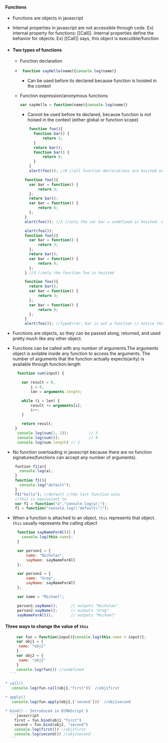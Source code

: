 #### Functions
* Functions are objects in javascript  

* Internal properties in javascript are not accessible through code. Ex) internal property for functions: [[Call]]. Internal properties define the behavior for objects. Ex) [[Call]] says, this object is executible/function  

* #### Two types of functions  
  * Function declaration
  * 
    ```javascript
     function sayHello(name){console.log(name)}
    ```
    * Can be used before its declared because function is hoisted in the context
    
  * Function expression/anonymous functions
    ```javascript
    var sayHello = function(name){console.log(name)}
    ```
    * Cannot be used before its declared, because function is not hoised in the context (either global or function scope)  
  
    ```javascript
        function foo(){
          function bar() {
              return 3;
          }
          return bar();
          function bar() {
              return 8;
          }
        }
        alert(foo()); //8 //all function declarations are hoisted on top
      ```
      ```javascript
        function foo(){
          var bar = function() {
              return 3;
          };
          return bar();
          var bar = function() {
              return 8;
          };
        }
        alert(foo()); //3 //only the var bar = undefined is hoisted. anonymous functions are not hoisted
      ```
      ```javascript
        alert(foo());
        function foo(){
          var bar = function() {
              return 3;
          };
          return bar();
          var bar = function() {
              return 8;
          };
        } //3 //only the function foo is hoisted
      ```
      ```javascript
        function foo(){
          return bar();
          var bar = function() {
              return 3;
          };
          var bar = function() {
              return 8;
          };
        }
        alert(foo()); //TypeError: bar is not a function // notice that the error is not 'bar is not defined'. bar is hoisted, but the function is not
       ```
* Functions are objects, so they can be passed along, returned, and used pretty much like any other object.
* Functions can be called with any number of arguments.The arguments object is avilable inside any function to access the arguments. The number of arguments that the function actually expects(arity) is available through function.length
  ```javascript
    function sum(input) {

      var result = 0,
          i = 0,
          len = arguments.length;

      while (i < len) {
          result += arguments[i];
          i++;
      }

      return result;
   }
    console.log(sum(1, 2));         // 3
    console.log(sum());             // 0
    console.log(sum.length) // 1
  ```
* No function overloading in javascript because there are no function signatures(functions can accept any number of arguments).
  ```javascript
   funtion f1(a){
     console.log(a);
   }
   function f1(){
     console.log("default");
   }
   f1("hello"); //default //the last function wins
   //this is equivalent to
   var f1 = function("a","console.log(a);");
   f1 = function("console.log(\"default\")");
  ```
* When a function is attached to an object, `this` represents that object. `this` usually represents the calling object
  ```javascript
    function sayNameForAll() {
      console.log(this.name);
    }

    var person1 = {
        name: "Nicholas",
        sayName: sayNameForAll
    };

    var person2 = {
        name: "Greg",
        sayName: sayNameForAll
    };

    var name = "Michael";

    person1.sayName();      // outputs "Nicholas"
    person2.sayName();      // outputs "Greg"
    sayNameForAll();        // outputs "Michael"
  ```
  
#### Three ways to change the value of `this`
  ```javascript
       var fun = function(input){console.log(this.name + input)};
       var obj1 = {
        name: "obj1"
       }
       var obj2 = {
        name: "obj2"
       }
       console.log(fun()) //undefined
    ```
    
* call()
    `console.log(fun.call(obj1,"first"))` //obj1first

* apply()
    `console.log(fun.apply(obj1,['second']))` //obj1second

* bind() - Introduced in ECMAScript 5
    ```javascript
      first = fun.bind(obj1,"first")
      second = fun.bind(obj2, "second")
      console.log(first()) //obj1first
      console.log(second()) //obj2second
    ```
